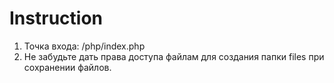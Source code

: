 # Instruction
1. Точка входа: /php/index.php
2. Не забудьте дать права доступа файлам для создания папки files при сохранении файлов.
